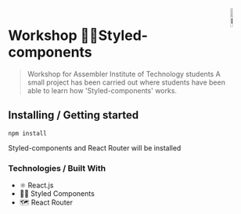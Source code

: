 <img src="https://styled-components.com/atom.png" width="10%" alt="Logo of the project" align="right">

#  Workshop 💅🏾Styled-components
> Workshop for Assembler Institute of Technology students
A small project has been carried out where students have been able to learn how 'Styled-components' works.

## Installing / Getting started

```shell
npm install
```

Styled-components and React Router will be installed

### Technologies / Built With
- ⚛ React.js
- 💅🏾 Styled Components
- 🗺 React Router
